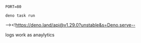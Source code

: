 ```
PORT=80
```

```
deno task run
```

--><!https://deno.land/api@v1.29.0?unstable&s=Deno.serve--

logs work as anaylytics
